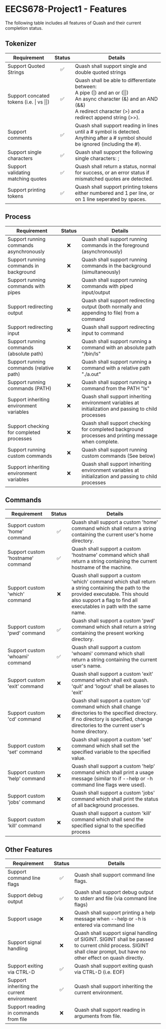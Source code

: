 # EECS678-Project1 - Features

The following table includes all features of Quash and their current completion status.

## Tokenizer

| Requirement                                 | Status             |        Details                                                                                                                                                                                               |
| ------------------------------------------- |:------------------:| ------------------------------------------------------------------------------------------------------------------------------------------------------------------------------------------------------------ |
| Support Quoted Strings                      | :white_check_mark: | Quash shall support single and double quoted strings                                                                                                                                                         |
| Support concated tokens (i.e. \| vs \|\|)   | :white_check_mark: | Quash shall be able to differentiate between:<br>A pipe (\|) and an or (\|\|)<br>An async character (\&) and an AND (\&\&)<br>A redirect character (\>) and a redirect append string (\>\>).                 |
| Support comments                            | :white_check_mark: | Quash shall support reading in lines until a # symbol is detected. Anything after a # symbol should be ignored (including the #).                                                                            |
| Support single characters                   | :white_check_mark: | Quash shall support the following single characters: ;                                                                                                                                                       |
| Support validating matching quotes          | :white_check_mark: | Quash shall return a status, normal for success, or an error status if mismatched quotes are detected.                                                                                                       |
| Support printing tokens                     | :white_check_mark: | Quash shall support printing tokens either numbered and 1 per line, or on 1 line seperated by spaces.                                                                                                        |

## Process

| Requirement                                 | Status             |        Details                                                                                                                                                                                               |
| ------------------------------------------- |:------------------:| ------------------------------------------------------------------------------------------------------------------------------------------------------------------------------------------------------------ |
| Support running commands asynchronously     | :x:                | Quash shall support running commands in the foreground (asynchronously)                                                                                                                                      |
| Support running commands in background      | :x:                | Quash shall support running commands in the background (simultaneously)                                                                                                                                      |
| Support running commands with pipes         | :x:                | Quash shall support running commands with piped input/output                                                                                                                                                 |
| Support redirecting output                  | :x:                | Quash shall support redirecting output (both normally and appending to file) from a command                                                                                                                  |
| Support redirecting input                   | :x:                | Quash shall support redirecting input to command                                                                                                                                                             |
| Support running commands (absolute path)    | :x:                | Quash shall support running a command with an absolute path "/bin/ls"                                                                                                                                        |
| Support running commands (relative path)    | :x:                | Quash shall support running a command with a relative path "./a.out"                                                                                                                                         |
| Support running commands (PATH)             | :x:                | Quash shall support running a command from the PATH "ls"                                                                                                                                                     |
| Support inheriting environment variables    | :x:                | Quash shall support inheriting environment variables at initialization and passing to child processes                                                                                                        |
| Support checking for completed processes    | :x:                | Quash shall support checking for completed background processes and printing message when complete.                                                                                                          |
| Support running custom commands             | :x:                | Quash shall support running custom commands (See below)                                                                                                                                                      |
| Support inheriting environment variables    | :x:                | Quash shall support inheriting environment variables at initialization and passing to child processes                                                                                                        |

## Commands

| Requirement                                 | Status             |        Details                                                                                                                                                                                               |
| ------------------------------------------- |:------------------:| ------------------------------------------------------------------------------------------------------------------------------------------------------------------------------------------------------------ |
| Support custom 'home' command               | :white_check_mark: | Quash shall support a custom 'home' command which shall return a string containing the current user's home directory.                                                                                        |
| Support custom 'hostname' command           | :white_check_mark: | Quash shall support a custom 'hostname' command which shall return a string containing the current hostname of the machine.                                                                                  |
| Support custom 'which' command              | :x:                | Quash shall support a custom 'which' command which shall return a string containing the path to the provided executable. This should also support a flag to find all executables in path with the same name. |
| Support custom 'pwd' command                | :white_check_mark: | Quash shall support a custom 'pwd' command which shall return a string containing the present working directory.                                                                                             |
| Support custom 'whoami' command             | :white_check_mark: | Quash shall support a custom 'whoami' command which shall return a string containing the current user's name.                                                                                                |
| Support custom 'exit' command               | :x:                | Quash shall support a custom 'exit' command which shall exit quash. 'quit' and 'logout' shall be aliases to 'exit'                                                                                           |
| Support custom 'cd' command                 | :x:                | Quash shall support a custom 'cd' command which shall change directories to the specified directory. If no directory is specified, change directories to the current user's home directory.                  |
| Support custom 'set' command                | :x:                | Quash shall support a custom 'set' command which shall set the specified variable to the specified value.                                                                                                    |
| Support custom 'help' command               | :x:                | Quash shall support a custom 'help' command which shall print a usage message (similar to if --help or -h command line flags were used).                                                                     |
| Support custom 'jobs' command               | :x:                | Quash shall support a custom 'jobs' command which shall print the status of all background processes.                                                                                                        |
| Support custom 'kill' command               | :x:                | Quash shall support a custom 'kill' command which shall send the specified signal to the specified process                                                                                                   |

## Other Features

| Requirement                                 | Status             |        Details                                                                                                                                                                                               |
| ------------------------------------------- |:------------------:| ------------------------------------------------------------------------------------------------------------------------------------------------------------------------------------------------------------ |
| Support command line flags                  | :white_check_mark: | Quash shall support command line flags.                                                                                                                                                                      |
| Support debug output                        | :white_check_mark: | Quash shall support debug output to stderr and file (via command line flags)                                                                                                                                 |
| Support usage                               | :x:                | Quash shall support printing a help message when --help or -h is entered via command line                                                                                                                    |
| Support signal handling                     | :x:                | Quash shall support signal handling of SIGINT. SIGINT shall be passed to current child process. SIGINT shall clear prompt, but have no other effect on quash directly.                                       |
| Support exiting via CTRL-D                  | :white_check_mark: | Quash shall support exiting quash via CTRL-D (i.e. EOF)                                                                                                                                                      |
| Support inheriting the current environment  | :white_check_mark: | Quash shall support inheriting the current environment.                                                                                                                                                      |
| Support reading in commands from file       | :x:                | Quash shall support reading in arguments from file.                                                                                                                                                          |
